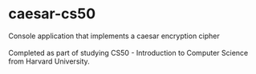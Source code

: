 # caesar-cs50
Console application that implements a caesar encryption cipher<br><br>
Completed as part of studying CS50 - Introduction to Computer Science from Harvard University.
